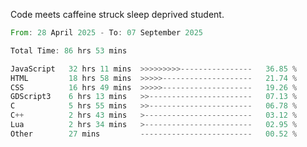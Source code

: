 Code meets caffeine struck sleep deprived student.

<!--START_SECTION:waka-->

```rust
From: 28 April 2025 - To: 07 September 2025

Total Time: 86 hrs 53 mins

JavaScript   32 hrs 11 mins  >>>>>>>>>----------------   36.85 %
HTML         18 hrs 58 mins  >>>>>--------------------   21.74 %
CSS          16 hrs 49 mins  >>>>>--------------------   19.26 %
GDScript3    6 hrs 13 mins   >>-----------------------   07.13 %
C            5 hrs 55 mins   >>-----------------------   06.78 %
C++          2 hrs 43 mins   >------------------------   03.12 %
Lua          2 hrs 34 mins   >------------------------   02.95 %
Other        27 mins         -------------------------   00.52 %
```

<!--END_SECTION:waka-->
